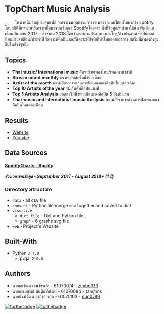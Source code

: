 # TopChart Music Analysis
&nbsp;&nbsp;&nbsp;&nbsp;&nbsp;&nbsp;&nbsp;&nbsp;โปรเจคนี้มีวัตถุประสงค์เพื่อ วิเคราะห์พฤติกรรมการฟังเพลงของคนไทยที่ใช้บริการ Spotify
โดยสถิติที่เรานำมาวิเคราะห์ได้มาจากเว็บของ Spotifyโดยตรง ซึ่งที่ข้อมูลเรานำมาใช้นั้น
เริ่มตั้งแต่เดือนกันยายน 2017 – สิงหาคม 2018 โดยจำแนกตามประเภท เพลงไทย/ต่างประเทศ
ศิลปินยอดนิยมประจำเดือน/ประจำปี วิเคราะห์ศิลปิน และวิเคราะห์ปัจจัยที่ทำให้ยอดอัตราการ
สตรีมมิ่งเพลงถึงสูงขึ้นในช่วงๆหนึ่ง

## Topics
* **Thai music/ International music**
อัตราส่วนเพลงไทย/เพลงนานาชาติ
* **Stream count monthly**
กราฟยอดสตรีมมิ่งรายเดือน
* **Artist of the month**
กราฟอัตราการส่วนการฟังเพลงของศิลปินในแต่ละเดือน
* **Top 10 Artists of the year**
10 อันดับศิลปินแห่งปี
* **Top 5 Artists Analysis**
ยอดสตรีมมิ่งรายเดือนของศิลปิน 5 อันดับแรก
* **Thai music and International music Analysis**
กราฟอัตราการส่วนการฟังเพลงของศิลปินในแต่ละเดือน

## Results
* [Website](http://www.it.kmitl.ac.th/~it61070103/WEB/index.html)
* [Youtube](https://youtu.be/8BghPck5udw)

## Data Sources
#### [SpotifyCharts - Spotify](https://spotifycharts.com/regional/th/weekly/latest)
##### **ช่วงเวลาของข้อมูล -** September 2017 - August 2018* (1 ปี)

### Directory Structure
* `data` - all csv file
* `convert` - Python file merge csv together and covert to dict
* `visualize`
  * `dict_file` - Dict and Python file
  * `graph` - 6 graphs svg file
* `web` - Project's Website

## Built-With
* Python `3.7.0`
    * pygal `2.0.0`

## Authors
* นายธนวัฒน์ เขมวัชรเลิศ - 61070074 - [zimbo333](https://github.com/zimbo333)
* นายธรรมสรณ์ ตันติยาภินันท์ - 61070084 - [tangtms](https://github.com/tangtms)
* นายนันทวัฒน์ สุธางค์กรกุล - 61070103 - [nun0289](https://github.com/nun0289)

[![forthebadge](https://forthebadge.com/images/badges/made-with-python.svg)](https://forthebadge.com)
[![forthebadge](https://forthebadge.com/images/badges/built-with-love.svg)](https://forthebadge.com)